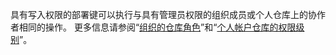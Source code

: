 具有写入权限的部署键可以执行与具有管理员权限的组织成员或个人仓库上的协作者相同的操作。 更多信息请参阅“[组织的仓库角色](/organizations/managing-access-to-your-organizations-repositories/repository-roles-for-an-organization)”和“[个人帐户仓库的权限级别](/articles/permission-levels-for-a-user-account-repository/)”。
